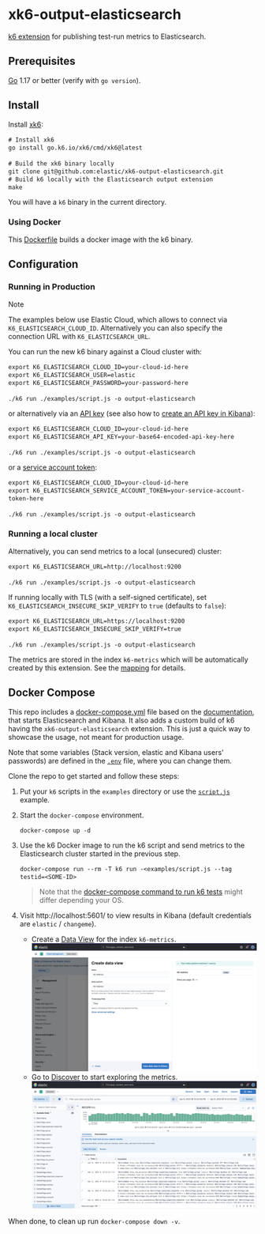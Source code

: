 # xk6-output-elasticsearch

[k6 extension](https://k6.io/docs/extensions/) for publishing test-run metrics to Elasticsearch.

## Prerequisites

[Go](https://golang.org/) 1.17 or better (verify with `go version`).

## Install

Install [xk6](https://k6.io/docs/extensions/guides/build-a-k6-binary-using-go/):

```shell
# Install xk6
go install go.k6.io/xk6/cmd/xk6@latest

# Build the xk6 binary locally
git clone git@github.com:elastic/xk6-output-elasticsearch.git
# Build k6 locally with the Elasticsearch output extension
make
```

You will have a `k6` binary in the current directory.

### Using Docker

This [Dockerfile](./Dockerfile) builds a docker image with the k6 binary.

## Configuration

### Running in Production

> [!NOTE]
> The examples below use Elastic Cloud, which allows to connect via `K6_ELASTICSEARCH_CLOUD_ID`. Alternatively you can also specify the connection URL with `K6_ELASTICSEARCH_URL`.

You can run the new k6 binary against a Cloud cluster with:
```shell
export K6_ELASTICSEARCH_CLOUD_ID=your-cloud-id-here
export K6_ELASTICSEARCH_USER=elastic
export K6_ELASTICSEARCH_PASSWORD=your-password-here

./k6 run ./examples/script.js -o output-elasticsearch
```

or alternatively via an [API key](https://www.elastic.co/guide/en/elasticsearch/reference/current/security-api-create-api-key.html) (see also how to [create an API key in Kibana](https://www.elastic.co/guide/en/kibana/current/api-keys.html)):
```shell
export K6_ELASTICSEARCH_CLOUD_ID=your-cloud-id-here
export K6_ELASTICSEARCH_API_KEY=your-base64-encoded-api-key-here

./k6 run ./examples/script.js -o output-elasticsearch
```

or a [service account token](https://www.elastic.co/guide/en/elasticsearch/reference/current/service-accounts.html#service-accounts-tokens):
```shell
export K6_ELASTICSEARCH_CLOUD_ID=your-cloud-id-here
export K6_ELASTICSEARCH_SERVICE_ACCOUNT_TOKEN=your-service-account-token-here

./k6 run ./examples/script.js -o output-elasticsearch
```

### Running a local cluster

Alternatively, you can send metrics to a local (unsecured) cluster:

```shell
export K6_ELASTICSEARCH_URL=http://localhost:9200

./k6 run ./examples/script.js -o output-elasticsearch
```

If running locally with TLS (with a self-signed certificate), set `K6_ELASTICSEARCH_INSECURE_SKIP_VERIFY` to `true` (defaults to `false`):

```shell
export K6_ELASTICSEARCH_URL=https://localhost:9200
export K6_ELASTICSEARCH_INSECURE_SKIP_VERIFY=true

./k6 run ./examples/script.js -o output-elasticsearch
```

The metrics are stored in the index `k6-metrics` which will be automatically created by this extension. See the [mapping](pkg/esoutput/mapping.json) for details.

## Docker Compose

This repo includes a [docker-compose.yml](./docker-compose.yml) file based on the [documentation](https://www.elastic.co/guide/en/elasticsearch/reference/current/docker.html#docker-file), that starts Elasticsearch and Kibana. It also adds a custom build of k6 having the `xk6-output-elasticsearch` extension. This is just a quick way to showcase the usage, not meant for production usage.

Note that some variables (Stack version, elastic and Kibana users' passwords) are defined in the [`.env`](.env) file, where you can change them.

Clone the repo to get started and follow these steps: 

1. Put your `k6` scripts in the `examples` directory or use the [`script.js`](examples/script.js) example.

3. Start the `docker-compose` environment.

	```shell
	docker-compose up -d
	```

4. Use the k6 Docker image to run the k6 script and send metrics to the Elasticsearch cluster started in the previous step.

    ```shell
    docker-compose run --rm -T k6 run -<examples/script.js --tag testid=<SOME-ID>
    ```

	> Note that the [docker-compose command to run k6 tests](https://k6.io/docs/getting-started/running-k6/) might differ depending your OS.

5. Visit http://localhost:5601/ to view results in Kibana (default credentials are `elastic` / `changeme`).

    - Create a [Data View](https://www.elastic.co/guide/en/kibana/current/data-views.html) for the index `k6-metrics`.
        ![Kibana Data View](./images/kibana-data-view.png)
    - Go to [Discover](https://www.elastic.co/guide/en/kibana/current/discover.html) to start exploring the metrics.
        ![Kibana Discover](./images/kibana-discover.png)

When done, to clean up run `docker-compose down -v`.
